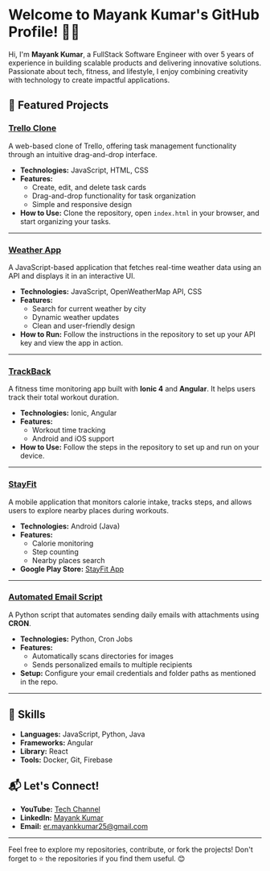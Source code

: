 # Welcome to Mayank Kumar's GitHub Profile! 👨‍💻

Hi, I'm **Mayank Kumar**, a FullStack Software Engineer with over 5 years of experience in building scalable products and delivering innovative solutions. Passionate about tech, fitness, and lifestyle, I enjoy combining creativity with technology to create impactful applications.

## 🌟 Featured Projects

### [Trello Clone](https://github.com/mayank-1/Trello-App)
A web-based clone of Trello, offering task management functionality through an intuitive drag-and-drop interface.  
- **Technologies:** JavaScript, HTML, CSS  
- **Features:** 
  - Create, edit, and delete task cards
  - Drag-and-drop functionality for task organization
  - Simple and responsive design  
- **How to Use:** Clone the repository, open `index.html` in your browser, and start organizing your tasks.

---

### [Weather App](https://github.com/mayank-1/Weather-App)
A JavaScript-based application that fetches real-time weather data using an API and displays it in an interactive UI.  
- **Technologies:** JavaScript, OpenWeatherMap API, CSS  
- **Features:** 
  - Search for current weather by city
  - Dynamic weather updates
  - Clean and user-friendly design  
- **How to Run:** Follow the instructions in the repository to set up your API key and view the app in action.

---

### [TrackBack](https://github.com/mayank-1/TrackBack)
A fitness time monitoring app built with **Ionic 4** and **Angular**. It helps users track their total workout duration.  
- **Technologies:** Ionic, Angular  
- **Features:** 
  - Workout time tracking
  - Android and iOS support  
- **How to Use:** Follow the steps in the repository to set up and run on your device.

---

### [StayFit](https://github.com/mayank-1/StayFit)
A mobile application that monitors calorie intake, tracks steps, and allows users to explore nearby places during workouts.  
- **Technologies:** Android (Java)  
- **Features:** 
  - Calorie monitoring
  - Step counting
  - Nearby places search  
- **Google Play Store:** [StayFit App](https://play.google.com/store/apps/details?id=com.stayfit.app.stayfitBharat)

---

### [Automated Email Script](https://github.com/mayank-1/Automated-Email-Script)
A Python script that automates sending daily emails with attachments using **CRON**.  
- **Technologies:** Python, Cron Jobs  
- **Features:** 
  - Automatically scans directories for images
  - Sends personalized emails to multiple recipients  
- **Setup:** Configure your email credentials and folder paths as mentioned in the repo.

---

## 🚀 Skills
- **Languages:** JavaScript, Python, Java  
- **Frameworks:** Angular
- **Library:** React
- **Tools:** Docker, Git, Firebase  

## 📬 Let's Connect!
- **YouTube:** [Tech Channel](https://www.youtube.com/channel/way2tech)
- **LinkedIn:** [Mayank Kumar](https://www.linkedin.com/in/mayank-1)
- **Email:** [er.mayankkumar25@gmail.com](mailto:er.mayankkumar25@gmail.com)

---

Feel free to explore my repositories, contribute, or fork the projects! Don't forget to ⭐️ the repositories if you find them useful. 😊
